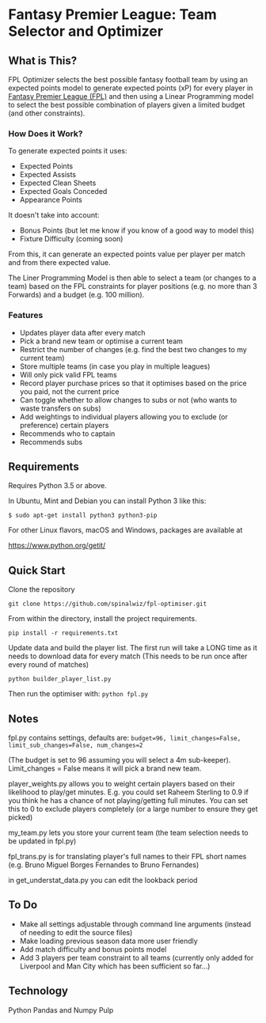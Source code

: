 # Fantasy Premier League: Team Selector and Optimizer

## What is This?
FPL Optimizer selects the best possible fantasy football team by using an expected points model to generate expected points (xP) for every player in [Fantasy Premier League (FPL)](https://fantasy.premierleague.com/) and then using a Linear Programming model to select the best possible combination of players given a limited budget (and other constraints). 
 
### How Does it Work?
 To generate expected points it uses:
 * Expected Points
 * Expected Assists
 * Expected Clean Sheets
 * Expected Goals Conceded
 * Appearance Points
 
 It doesn't take into account:
 * Bonus Points (but let me know if you know of a good way to model this)
 * Fixture Difficulty (coming soon)
 
 From this, it can generate an expected points value per player per match and from there expected value.
 
 The Liner Programming Model is then able to select a team (or changes to a team) based on the FPL constraints for player positions (e.g. no more than 3 Forwards) and a budget (e.g. 100 million).
 
### Features
 * Updates player data after every match
 * Pick a brand new team or optimise a current team
 * Restrict the number of changes (e.g. find the best two changes to my current team)
 * Store multiple teams (in case you play in multiple leagues)
 * Will only pick valid FPL teams
 * Record player purchase prices so that it optimises based on the price you paid, not the current price 
 * Can toggle whether to allow changes to subs or not (who wants to waste transfers on subs)
 * Add weightings to individual players allowing you to exclude (or preference) certain players
 * Recommends who to captain
 * Recommends subs
 
## Requirements
 Requires Python 3.5 or above. 
 
 In Ubuntu, Mint and Debian you can install Python 3 like this:

`$ sudo apt-get install python3 python3-pip`

For other Linux flavors, macOS and Windows, packages are available at

https://www.python.org/getit/

## Quick Start
Clone the repository 

`git clone https://github.com/spinalwiz/fpl-optimiser.git`

From within the directory, install the project requirements. 
 
`pip install -r requirements.txt`

Update data and build the player list. The first run will take a LONG time as it needs to download data for every match 
(This needs to be run once after every round of matches)

`python builder_player_list.py`

Then run the optimiser with:
`python fpl.py`

## Notes
fpl.py contains settings, defaults are:
`budget=96, limit_changes=False, limit_sub_changes=False, num_changes=2`

(The budget is set to 96 assuming you will select a 4m sub-keeper). Limit_changes = False means it will pick a brand new team. 

player_weights.py allows you to weight certain players based on their likelihood to play/get minutes. E.g. you could set Raheem Sterling to 0.9 if you think he has a chance of not playing/getting full minutes. You can set this to 0 to exclude players completely (or a large number to ensure they get picked)

my_team.py lets you store your current team (the team selection needs to be updated in fpl.py)

fpl_trans.py is for translating player's full names to their FPL short names (e.g. Bruno Miguel Borges Fernandes to Bruno Fernandes)

in get_understat_data.py you can edit the lookback period

## To Do
* Make all settings adjustable through command line arguments (instead of needing to edit the source files)
* Make loading previous season data more user friendly
* Add match difficulty and bonus points model
* Add 3 players per team constraint to all teams (currently only added for Liverpool and Man City which has been sufficient so far...)

## Technology
Python
Pandas and Numpy
Pulp




 